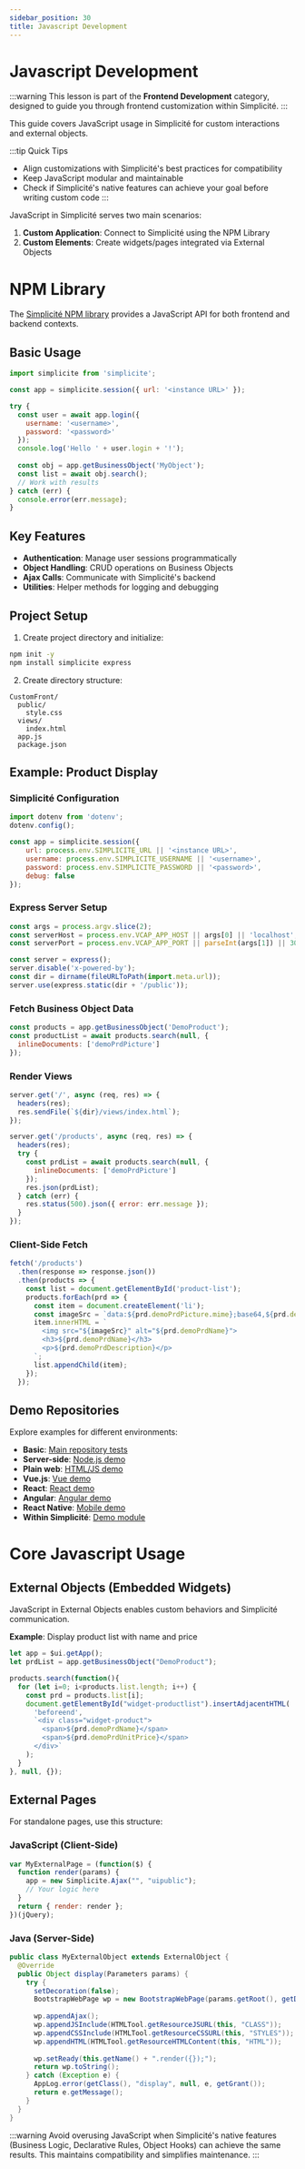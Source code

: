 ```yaml
---
sidebar_position: 30
title: Javascript Development
---
```


Javascript Development
======================

:::warning
This lesson is part of the **Frontend Development** category, designed to guide you through frontend customization within Simplicité.
:::

This guide covers JavaScript usage in Simplicité for custom interactions and external objects.

:::tip Quick Tips
- Align customizations with Simplicité's best practices for compatibility
- Keep JavaScript modular and maintainable
- Check if Simplicité's native features can achieve your goal before writing custom code
:::

JavaScript in Simplicité serves two main scenarios:

1. **Custom Application**: Connect to Simplicité using the NPM Library
2. **Custom Elements**: Create widgets/pages integrated via External Objects

# NPM Library

The [Simplicité NPM library](https://www.npmjs.com/package/simplicite) provides a JavaScript API for both frontend and backend contexts.

## Basic Usage

```javascript
import simplicite from 'simplicite';

const app = simplicite.session({ url: '<instance URL>' });

try {
  const user = await app.login({ 
    username: '<username>', 
    password: '<password>' 
  });
  console.log('Hello ' + user.login + '!');
  
  const obj = app.getBusinessObject('MyObject');
  const list = await obj.search();
  // Work with results
} catch (err) {
  console.error(err.message);
}
```

## Key Features

- **Authentication**: Manage user sessions programmatically
- **Object Handling**: CRUD operations on Business Objects
- **Ajax Calls**: Communicate with Simplicité's backend
- **Utilities**: Helper methods for logging and debugging

## Project Setup

1. Create project directory and initialize:
```bash
npm init -y
npm install simplicite express
```

2. Create directory structure:
```
CustomFront/
  public/
    style.css
  views/
    index.html
  app.js
  package.json
```

## Example: Product Display

### Simplicité Configuration

```javascript
import dotenv from 'dotenv';
dotenv.config();

const app = simplicite.session({
    url: process.env.SIMPLICITE_URL || '<instance URL>',
    username: process.env.SIMPLICITE_USERNAME || '<username>',
    password: process.env.SIMPLICITE_PASSWORD || '<password>',
    debug: false
});
```

### Express Server Setup

```javascript
const args = process.argv.slice(2);
const serverHost = process.env.VCAP_APP_HOST || args[0] || 'localhost';
const serverPort = process.env.VCAP_APP_PORT || parseInt(args[1]) || 3000;

const server = express();
server.disable('x-powered-by');
const dir = dirname(fileURLToPath(import.meta.url));
server.use(express.static(dir + '/public'));
```

### Fetch Business Object Data

```javascript
const products = app.getBusinessObject('DemoProduct');
const productList = await products.search(null, { 
  inlineDocuments: ['demoPrdPicture'] 
});
```

### Render Views

```javascript
server.get('/', async (req, res) => {
  headers(res);
  res.sendFile(`${dir}/views/index.html`);
});

server.get('/products', async (req, res) => {
  headers(res);
  try {
    const prdList = await products.search(null, { 
      inlineDocuments: ['demoPrdPicture'] 
    });
    res.json(prdList);
  } catch (err) {
    res.status(500).json({ error: err.message });
  }
});
```

### Client-Side Fetch

```javascript
fetch('/products')
  .then(response => response.json())
  .then(products => {
    const list = document.getElementById('product-list');
    products.forEach(prd => {
      const item = document.createElement('li');
      const imageSrc = `data:${prd.demoPrdPicture.mime};base64,${prd.demoPrdPicture.content}`;
      item.innerHTML = `
        <img src="${imageSrc}" alt="${prd.demoPrdName}">
        <h3>${prd.demoPrdName}</h3>
        <p>${prd.demoPrdDescription}</p>
      `;
      list.appendChild(item);
    });
  });
```

## Demo Repositories

Explore examples for different environments:

- **Basic**: [Main repository tests](https://github.com/simplicitesoftware/javascript-api)
- **Server-side**: [Node.js demo](https://github.com/simplicitesoftware/nodejs-demo)
- **Plain web**: [HTML/JS demo](https://github.com/simplicitesoftware/web-demo)
- **Vue.js**: [Vue demo](https://github.com/simplicitesoftware/vue-demo)
- **React**: [React demo](https://github.com/simplicitesoftware/react-demo)
- **Angular**: [Angular demo](https://github.com/simplicitesoftware/angular-demo)
- **React Native**: [Mobile demo](https://github.com/simplicitesoftware/react-native-demo)
- **Within Simplicité**: [Demo module](https://github.com/simplicitesoftware/module-demo-jslib)

# Core Javascript Usage

## External Objects (Embedded Widgets)

JavaScript in External Objects enables custom behaviors and Simplicité communication.

**Example**: Display product list with name and price

```javascript
let app = $ui.getApp();
let prdList = app.getBusinessObject("DemoProduct");

products.search(function(){
  for (let i=0; i<products.list.length; i++) {
    const prd = products.list[i];
    document.getElementById("widget-productlist").insertAdjacentHTML(
      'beforeend',
      `<div class="widget-product">
        <span>${prd.demoPrdName}</span>
        <span>${prd.demoPrdUnitPrice}</span>
      </div>`
    );
  }
}, null, {});
```

## External Pages

For standalone pages, use this structure:

### JavaScript (Client-Side)

```javascript
var MyExternalPage = (function($) {
  function render(params) {
    app = new Simplicite.Ajax("", "uipublic");
    // Your logic here
  }
  return { render: render };
})(jQuery);
```

### Java (Server-Side)

```java
public class MyExternalObject extends ExternalObject {
  @Override
  public Object display(Parameters params) {
    try {
      setDecoration(false);
      BootstrapWebPage wp = new BootstrapWebPage(params.getRoot(), getDisplay());
      
      wp.appendAjax();
      wp.appendJSInclude(HTMLTool.getResourceJSURL(this, "CLASS"));
      wp.appendCSSInclude(HTMLTool.getResourceCSSURL(this, "STYLES"));
      wp.appendHTML(HTMLTool.getResourceHTMLContent(this, "HTML"));
      
      wp.setReady(this.getName() + ".render({});");
      return wp.toString();
    } catch (Exception e) {
      AppLog.error(getClass(), "display", null, e, getGrant());
      return e.getMessage();
    }
  }
}
```

:::warning
Avoid overusing JavaScript when Simplicité's native features (Business Logic, Declarative Rules, Object Hooks) can achieve the same results. This maintains compatibility and simplifies maintenance.
:::